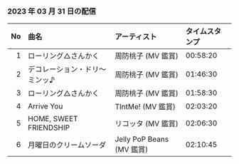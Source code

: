 ﻿### 2023 年 03 月 31 日の配信
| No | 曲名 | アーティスト | タイムスタンプ |
| --: | :-- | :-- | :-- |
| 1 | ローリング△さんかく | 周防桃子 (MV 鑑賞) | 00:58:20 |
| 2 | デコレーション・ドリ～ミンッ♪ | 周防桃子 (MV 鑑賞) | 01:46:30 |
| 3 | ローリング△さんかく | 周防桃子 (MV 鑑賞) | 01:58:30 |
| 4 | Arrive You | TIntMe! (MV 鑑賞) | 02:03:20 |
| 5 | HOME, SWEET FRIENDSHIP | リコッタ (MV 鑑賞) | 02:06:30 |
| 6 | 月曜日のクリームソーダ | Jelly PoP Beans (MV 鑑賞) | 02:10:45 |

